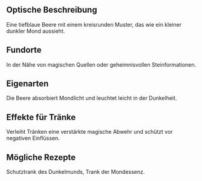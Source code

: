 ## Optische Beschreibung
Eine tiefblaue Beere mit einem kreisrunden Muster, das wie ein kleiner dunkler Mond aussieht.
## Fundorte
In der Nähe von magischen Quellen oder geheimnisvollen Steinformationen.
## Eigenarten
Die Beere absorbiert Mondlicht und leuchtet leicht in der Dunkelheit.
## Effekte für Tränke
Verleiht Tränken eine verstärkte magische Abwehr und schützt vor negativen Einflüssen.
## Mögliche Rezepte
Schutztrank des Dunkelmunds, Trank der Mondessenz.